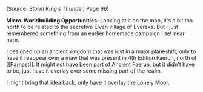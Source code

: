 
(Source: *Storm King’s Thunder,* Page 96)

**Micro-Worldbuilding Opportunities:** Looking at it on the map, it's a bit too north to be related to the secretive Elven village of Everska. But I just remembered something from an earlier homemade campaign I set near here.

I designed up an ancient kingdom that was lost in a major planeshift, only to have it reappear over a maw that was present in 4th Edition Faerun, north of [[Parnast]]. It might not have been part of Ancient Faerun, but it didn't have to be, just have it overlay over some missing part of the realm.

I might bring that idea back, only have it overlay the Lonely Moor.
